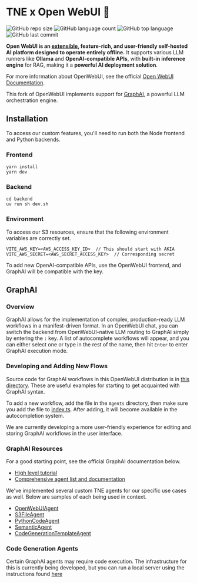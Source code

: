 # TNE x Open WebUI 👋

![GitHub repo size](https://img.shields.io/github/repo-size/open-webui/open-webui)
![GitHub language count](https://img.shields.io/github/languages/count/open-webui/open-webui)
![GitHub top language](https://img.shields.io/github/languages/top/open-webui/open-webui)
![GitHub last commit](https://img.shields.io/github/last-commit/open-webui/open-webui?color=red)

**Open WebUI is an [extensible](https://docs.openwebui.com/features/plugin/), feature-rich, and user-friendly self-hosted AI platform designed to operate entirely offline.** It supports various LLM runners like **Ollama** and **OpenAI-compatible APIs**, with **built-in inference engine** for RAG, making it a **powerful AI deployment solution**.

For more information about OpenWebUI, see the official [Open WebUI Documentation](https://docs.openwebui.com/).

This fork of OpenWebUI implements support for [GraphAI](https://github.com/receptron/graphai), a powerful LLM orchestration engine.

## Installation

To access our custom features, you'll need to run both the Node frontend and Python backends. 

### Frontend

```console
yarn install
yarn dev
```

### Backend 

```console
cd backend
uv run sh dev.sh
```

### Environment

To access our S3 resources, ensure that the following environment variables are correctly set. 

```
VITE_AWS_KEY=<AWS_ACCESS_KEY_ID>  // This should start with AKIA
VITE_AWS_SECRET=<AWS_SECRET_ACCESS_KEY>  // Corresponding secret 
```

To add new OpenAI-compatible APIs, use the OpenWebUI frontend, and GraphAI will be compatible with the key.

## GraphAI

### Overview 

GraphAI allows for the implementation of complex, production-ready LLM workflows in a manifest-driven format. In an OpenWebUI 
chat, you can switch the backend from OpenWebUI-native LLM routing to GraphAI simply by entering the `:` key. 
A list of autocomplete workflows will appear, and you can either select one or type in the rest of the name, then hit `Enter` to enter GraphAI execution mode.

### Developing and Adding New Flows

Source code for GraphAI workflows in this OpenWebUI distribution is in [this directory](src/lib/components/chat/Agents). These are useful examples
for starting to get acquainted with GraphAI syntax.

To add a new workflow, add the file in the `Agents` directory, then make sure you add the file to [index.ts](src/lib/components/chat/Agents/index.ts). After adding, it will become available in the autocompletion system.

We are currently developing a more user-friendly experience for editing and storing GraphAI workflows in the user interface.

### GraphAI Resources 

For a good starting point, see the official GraphAI documentation below.

* [High level tutorial](https://github.com/receptron/graphai/blob/main/docs/Tutorial.md)
* [Comprehensive agent list and documentation](https://github.com/receptron/graphai/blob/main/docs/agentDocs/README.md)
 
We've implemented several custom TNE agents for our specific use cases as well. Below are samples of each being used in context. 

* [OpenWebUIAgent](https://github.com/tne-ai/open-webui/blob/f37654938dd75b7900e2f5ca961a83639f3652e9/src/lib/components/chat/Agents/Chat.ts#L19)
* [S3FileAgent](https://github.com/tne-ai/troopship/blob/659eecf93fa8b15bd7557a7500bfe18f546a063b/highlighter/src/components/Agents/CachedHandbagsChat.ts#L13)
* [PythonCodeAgent](https://github.com/tne-ai/troopship/blob/659eecf93fa8b15bd7557a7500bfe18f546a063b/highlighter/src/components/Agents/CachedHandbagsChat.ts#L119)
* [SemanticAgent](https://github.com/tne-ai/troopship/blob/659eecf93fa8b15bd7557a7500bfe18f546a063b/highlighter/src/components/Agents/CachedHandbagsChat.ts#L71)
* [CodeGenerationTemplateAgent](https://github.com/tne-ai/troopship/blob/659eecf93fa8b15bd7557a7500bfe18f546a063b/highlighter/src/components/Agents/CachedHandbagsChat.ts#L261)

### Code Generation Agents

Certain GraphAI agents may require code execution. The infrastructure for this is currently being developed, but you
can run a local server using the instructions found [here](https://github.com/tne-ai/troopship/tree/main/code-runner) 